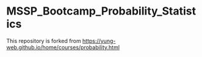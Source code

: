 # MSSP_Bootcamp_Probability_Statistics


This repository is forked from https://yung-web.github.io/home/courses/probability.html
